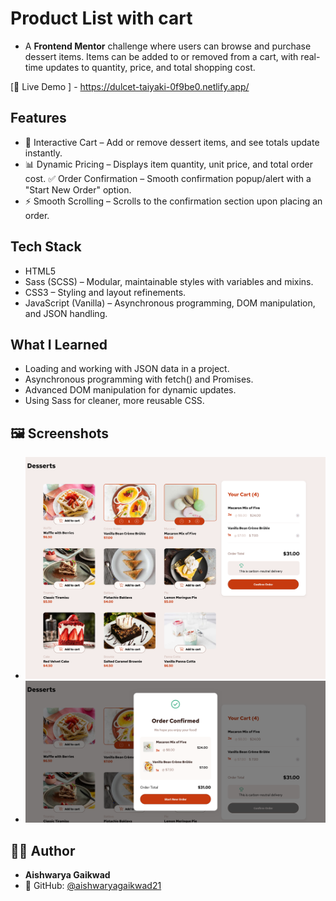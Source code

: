 # Product List with cart
- A **Frontend Mentor** challenge where users can browse and purchase dessert items. Items can be added to or removed from a cart, with real-time updates to quantity, price, and total shopping cost.

[🍰 Live Demo ] - https://dulcet-taiyaki-0f9be0.netlify.app/


## Features
- 🛒 Interactive Cart – Add or remove dessert items, and see totals update instantly.
- 📊 Dynamic Pricing – Displays item quantity, unit price, and total order cost.
✅ Order Confirmation – Smooth confirmation popup/alert with a "Start New Order" option.
- ⚡ Smooth Scrolling – Scrolls to the confirmation section upon placing an order.


## Tech Stack
- HTML5
- Sass (SCSS) – Modular, maintainable styles with variables and mixins.
- CSS3 – Styling and layout refinements.
- JavaScript (Vanilla) – Asynchronous programming, DOM manipulation, and JSON handling.


## What I Learned
- Loading and working with JSON data in a project.
- Asynchronous programming with fetch() and Promises.
- Advanced DOM manipulation for dynamic updates.
- Using Sass for cleaner, more reusable CSS.


## 🖼️ Screenshots 
- ![Design preview for the Product list with cart coding challenge](./product_list_with_cart.png)
- ![Confirm order](./confirm_order.png)


## 👨‍💻 Author
- **Aishwarya Gaikwad**
- 🐙 GitHub: [@aishwaryagaikwad21](https://github.com/aishwaryagaikwad21)


